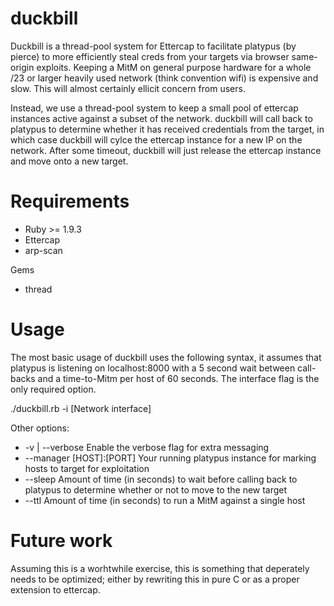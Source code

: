 duckbill
========

Duckbill is a thread-pool system for Ettercap to facilitate platypus (by pierce) to more efficiently steal creds from your targets via browser same-origin exploits.  Keeping a MitM on general purpose hardware for a whole /23 or larger heavily used network (think convention wifi) is expensive and slow.  This will almost certainly ellicit concern from users.

Instead, we use a thread-pool system to keep a small pool of ettercap instances active against a subset of the network.  duckbill will call back to platypus to determine whether it has received credentials from the target, in which case duckbill will cylce the ettercap instance for a new IP on the network.  After some timeout, duckbill will just release the ettercap instance and move onto a new target.

Requirements
============

* Ruby >= 1.9.3
* Ettercap
* arp-scan

Gems

* thread

Usage
=====

The most basic usage of duckbill uses the following syntax, it assumes that platypus is listening on localhost:8000 with a 5 second wait between call-backs and a time-to-Mitm per host of 60 seconds.  The interface flag is the only required option.

./duckbill.rb -i [Network interface]

Other options:

* -v | --verbose		Enable the verbose flag for extra messaging
* --manager [HOST]:[PORT]	Your running platypus instance for marking hosts to target for exploitation 
* --sleep			Amount of time (in seconds) to wait before calling back to platypus to determine whether or not to move to the new target
* --ttl				Amount of time (in seconds) to run a MitM against a single host

Future work
===========

Assuming this is a worhtwhile exercise, this is something that deperately needs to be optimized; either by rewriting this in pure C or as a proper extension to ettercap.
